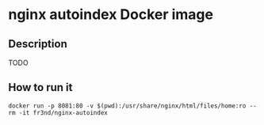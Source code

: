 # nginx autoindex Docker image

## Description

TODO

## How to run it

```
docker run -p 8081:80 -v $(pwd):/usr/share/nginx/html/files/home:ro --rm -it fr3nd/nginx-autoindex
```


